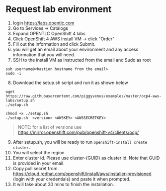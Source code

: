 # Request lab environment

1. login https://labs.opentlc.com
2. Go to Services -> Catalogs
3. Expand OPENTLC OpenShift 4 labs
4. Click OpenShift 4 AWS Install VM -> click "Order"
5. Fill out the information and click Submit.
6. you will get an email about your environment and any access information that you will need.
7. SSH to the install VM as instructed from the email and Sudo as root

```
ssh username@<bastion hostname from the email>
sudo -i

```

8. Download the setup.sh script and run it as shown below
```
wget https://raw.githubusercontent.com/piggyvenus/examples/master/ocp4-aws-labs/setup.sh
./setup.sh

chmod +x ./setup.sh
./setup.sh  <version> <AWSKEY> <AWSSECRETKEY>

```

> NOTE: for a list of versions use https://mirror.openshift.com/pub/openshift-v4/clients/ocp/  

9. After setup.sh, you will be ready to run `openshift-install create cluster`.
10. You will select the region
11. Enter cluster id. Please use cluster-{GUID} as cluster id. Note that GUID is provided in your email.
12. Copy pull secret from https://cloud.redhat.com/openshift/install/aws/installer-provisioned (login with your credentials) and paste it when prompted.
13. It will take about 30 mins to finish the installation.

